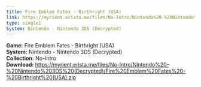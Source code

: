 ```yaml
---
title: Fire Emblem Fates - Birthright (USA)
link: https://myrient.erista.me/files/No-Intro/Nintendo%20-%20Nintendo%203DS%20(Decrypted)/Fire%20Emblem%20Fates%20-%20Birthright%20(USA).zip
type: single1
System: Nintendo - Nintendo 3DS (Decrypted)
---
```

<b>Game:</b> Fire Emblem Fates - Birthright (USA)<br>
<b>System:</b> Nintendo - Nintendo 3DS (Decrypted)<br>
<b>Collection:</b> No-Intro<br>
<b>Download:</b> https://myrient.erista.me/files/No-Intro/Nintendo%20-%20Nintendo%203DS%20(Decrypted)/Fire%20Emblem%20Fates%20-%20Birthright%20(USA).zip